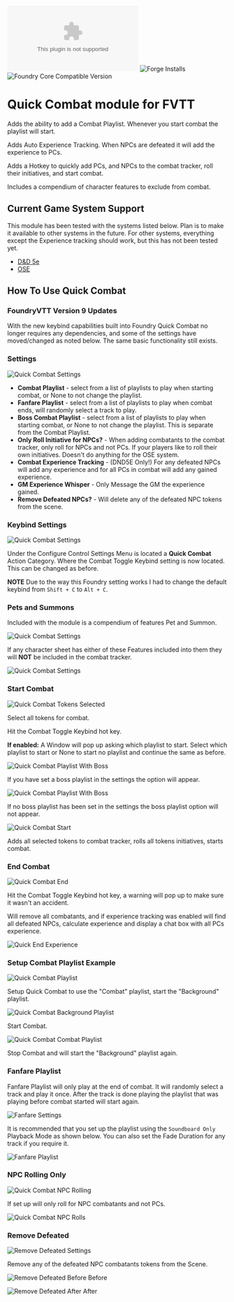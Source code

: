 ![Latest Release Download Count](https://img.shields.io/github/downloads/veevelder/quick-combat/latest/module.zip) ![Forge Installs](https://img.shields.io/badge/dynamic/json?label=Forge%20Installs&query=package.installs&suffix=%25&url=https%3A%2F%2Fforge-vtt.com%2Fapi%2Fbazaar%2Fpackage%2Fquick-combat&colorB=4aa94a) ![Foundry Core Compatible Version](https://img.shields.io/badge/dynamic/json.svg?url=https%3A%2F%2Fraw.githubusercontent.com%2Fveevelder%2Fquick-combat%2Fmaster%2Fmodule.json&label=Foundry%20Version&query=$.compatibleCoreVersion&colorB=orange)


# Quick Combat module for FVTT
Adds the ability to add a Combat Playlist. Whenever you start combat the playlist will start.

Adds Auto Experience Tracking. When NPCs are defeated it will add the experience to PCs.

Adds a Hotkey to quickly add PCs, and NPCs to the combat tracker, roll their initiatives, and start combat.

Includes a compendium of character features to exclude from combat.

## Current Game System Support
This module has been tested with the systems listed below. Plan is to make it available to other systems in the future. For other systems, everything except the Experience tracking should work, but this has not been tested yet.

* [D&D 5e](https://gitlab.com/foundrynet/dnd5e)
* [OSE](https://github.com/vttred/ose)

## How To Use Quick Combat

### FoundryVTT Version 9 Updates
With the new keybind capabilities built into Foundry Quick Combat no longer requires any dependencies, and some of the settings have moved/changed as noted below. The same basic functionality still exists.

### Settings

![Quick Combat Settings](images/settings.png)

* **Combat Playlist** - select from a list of playlists to play when starting combat, or None to not change the playlist.
* **Fanfare Playlist** - select from a list of playlists to play when combat ends, will randomly select a track to play.
* **Boss Combat Playlist** - select from a list of playlists to play when starting combat, or None to not change the playlist. This is separate from the Combat Playlist.
* **Only Roll Initiative for NPCs?** - When adding combatants to the combat tracker, only roll for NPCs and not PCs. If your players like to roll their own initiatives. Doesn't do anything for the OSE system.
* **Combat Experience Tracking** - (DND5E Only!) For any defeated NPCs will add any experience and for all PCs in combat will add any gained experience.
* **GM Experience Whisper** - Only Message the GM the experience gained.
* **Remove Defeated NPCs?** - Will delete any of the defeated NPC tokens from the scene.

### Keybind Settings

![Quick Combat Settings](images/settings-keybind.png)

Under the Configure Control Settings Menu is located a **Quick Combat** Action Category. Where the Combat Toggle Keybind setting is now located. This can be changed as before.

**NOTE** Due to the way this Foundry setting works I had to change the default keybind from `Shift + C` to `Alt + C`.

### Pets and Summons
Included with the module is a compendium of features Pet and Summon.

![Quick Combat Settings](images/pack.png)

If any character sheet has either of these Features included into them they will **NOT** be included in the combat tracker.

![Quick Combat Settings](images/pet-summon.png)

### Start Combat
![Quick Combat Tokens Selected](images/tokens-selected.png)

Select all tokens for combat.

Hit the Combat Toggle Keybind hot key.

**If enabled:** A Window will pop up asking which playlist to start. Select which playlist to start or None to start no playlist and continue the same as before.

![Quick Combat Playlist With Boss](images/start-playlist-window-withboss.png)

If you have set a boss playlist in the settings the option will appear.

![Quick Combat Playlist With Boss](images/start-playlist-window-withoutboss.png)

If no boss playlist has been set in the settings the boss playlist option will not appear.

![Quick Combat Start](images/combat-start.png)

Adds all selected tokens to combat tracker, rolls all tokens initiatives, starts combat.

### End Combat
![Quick Combat End](images/end-combat-warning.png)

Hit the Combat Toggle Keybind hot key, a warning will pop up to make sure it wasn't an accident.

Will remove all combatants, and if experience tracking was enabled will find all defeated NPCs, calculate experience and display a chat box with all PCs experience.

![Quick End Experience](images/experience-tracking.png)

### Setup Combat Playlist Example
![Quick Combat Playlist](images/settings-withplaylist.png)

Setup Quick Combat to use the "Combat" playlist, start the "Background" playlist.

![Quick Combat Background Playlist](images/playlist.png)

Start Combat.

![Quick Combat Combat Playlist](images/playlist-start.png)

Stop Combat and will start the "Background" playlist again.

### Fanfare Playlist
Fanfare Playlist will only play at the end of combat. It will randomly select a track and play it once. After the track is done playing the playlist that was playing before combat started will start again.

![Fanfare Settings](images/fanfare_settings.png)

It is recommended that you set up the playlist using the `Soundboard Only` Playback Mode as shown below. You can also set the Fade Duration for any track if you require it.

![Fanfare Playlist](images/fanfare_playlist.png)

### NPC Rolling Only
![Quick Combat NPC Rolling](images/npc-rolls.png)

If set up will only roll for NPC combatants and not PCs.

![Quick Combat NPC Rolls](images/npc-roll.png)

### Remove Defeated
![Remove Defeated Settings](images/settings-remove-defeated.png)

Remove any of the defeated NPC combatants tokens from the Scene.

![Remove Defeated Before](images/removed-defeated-before.png)
Before

![Remove Defeated After](images/removed-defeated-after.png)
After

